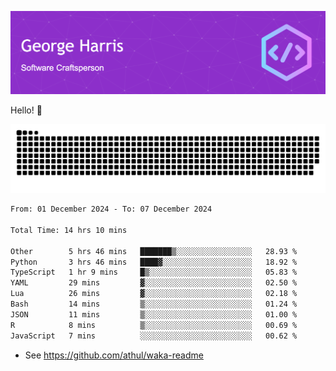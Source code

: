 ![img](./assets/github-header.png)

Hello! :wave:

<div align="center">
  <img  src="https://raw.githubusercontent.com/1999AZZAR/1999AZZAR/readme/resources/grid-snake.svg" alt="snake" />
</div>

<!--START_SECTION:waka-->

```txt
From: 01 December 2024 - To: 07 December 2024

Total Time: 14 hrs 10 mins

Other        5 hrs 46 mins   ███████▒░░░░░░░░░░░░░░░░░   28.93 %
Python       3 hrs 46 mins   ████▓░░░░░░░░░░░░░░░░░░░░   18.92 %
TypeScript   1 hr 9 mins     █▒░░░░░░░░░░░░░░░░░░░░░░░   05.83 %
YAML         29 mins         ▓░░░░░░░░░░░░░░░░░░░░░░░░   02.50 %
Lua          26 mins         ▓░░░░░░░░░░░░░░░░░░░░░░░░   02.18 %
Bash         14 mins         ▒░░░░░░░░░░░░░░░░░░░░░░░░   01.24 %
JSON         11 mins         ▒░░░░░░░░░░░░░░░░░░░░░░░░   01.00 %
R            8 mins          ▒░░░░░░░░░░░░░░░░░░░░░░░░   00.69 %
JavaScript   7 mins          ░░░░░░░░░░░░░░░░░░░░░░░░░   00.62 %
```

<!--END_SECTION:waka-->

- See <https://github.com/athul/waka-readme>
